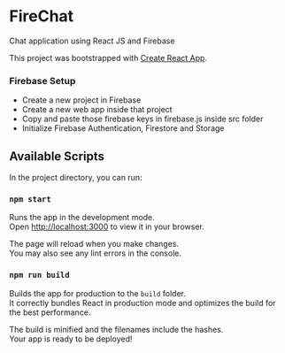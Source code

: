 # FireChat
Chat application using React JS and Firebase

This project was bootstrapped with [Create React App](https://github.com/facebook/create-react-app).

### Firebase Setup
- Create a new project in Firebase
- Create a new web app inside that project
- Copy and paste those firebase keys in firebase.js inside src folder
- Initialize Firebase Authentication, Firestore and Storage

## Available Scripts

In the project directory, you can run:

### `npm start`

Runs the app in the development mode.\
Open [http://localhost:3000](http://localhost:3000) to view it in your browser.

The page will reload when you make changes.\
You may also see any lint errors in the console.

### `npm run build`

Builds the app for production to the `build` folder.\
It correctly bundles React in production mode and optimizes the build for the best performance.

The build is minified and the filenames include the hashes.\
Your app is ready to be deployed!
